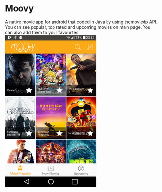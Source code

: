 # Moovy
A native movie app for android that coded in Java by using themoviedp API.
You can see popular, top rated and upcoming movies on main page. You can also add them to your favourites.
<img src="https://github.com/Haticenuragba/Moovy/blob/master/secreenshots/overview.png" width="300" height="500">
